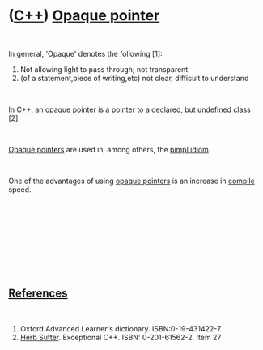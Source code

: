 
 

 

 

 

 

([C++](Cpp.md)) [Opaque pointer](CppOpaquePointer.md)
=======================================================

 

In general, 'Opaque' denotes the following \[1\]:

1.  Not allowing light to pass through; not transparent
2.  (of a statement,piece of writing,etc) not clear, difficult to
    understand

 

In [C++](Cpp.md), an [opaque pointer](CppOpaquePointer.md) is a
[pointer](CppPointer.md) to a [declared](CppDeclaration.md), but
[undefined](CppDefinition.md) [class](CppClass.md) \[2\].

 

[Opaque pointers](CppOpaquePointer.md) are used in, among others, the
[pimpl idiom](CppPimpl.md).

 

One of the advantages of using [opaque pointers](CppOpaquePointer.md)
is an increase in [compile](CppCompiler.md) speed.

 

 

 

 

 

[References](CppReferences.md)
-------------------------------

 

1.  Oxford Advanced Learner's dictionary. ISBN:0-19-431422-7.
2.  [Herb Sutter](CppHerbSutter.md). Exceptional C++.
    ISBN: 0-201-61562-2. Item 27

 

 

 

 

 

 

